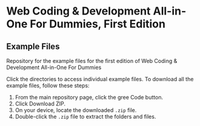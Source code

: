 # Web Coding & Development All-in-One For Dummies, First Edition
## Example Files
Repository for the example files for the first edition of Web Coding &amp; Development All-in-One For Dummies

Click the directories to access individual example files. To download all the example files, follow these steps:

1. From the main repository page, click the gree Code button.
1. Click Download ZIP.
1. On your device, locate the downloaded `.zip` file.
1. Double-click the `.zip` file to extract the folders and files.
